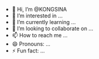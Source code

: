 - 👋 Hi, I’m @KONGSINA
- 👀 I’m interested in ...
- 🌱 I’m currently learning ...
- 💞️ I’m looking to collaborate on ...
- 📫 How to reach me ...
- 😄 Pronouns: ...
- ⚡ Fun fact: ...

<!---
KONGSINA/KONGSINA is a ✨ special ✨ repository because its `README.md` (this file) appears on your GitHub profile.
You can click the Preview link to take a look at your changes.
--->
